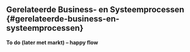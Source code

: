 ## Gerelateerde Business- en Systeemprocessen {#gerelateerde-business-en-systeemprocessen}

**To do (later met markt) – happy flow**